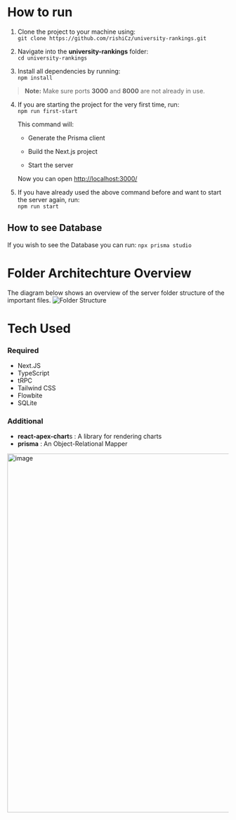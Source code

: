 # How to run

1.  Clone the project to your machine using:  
    `git clone https://github.com/rishiCz/university-rankings.git`
    
2.  Navigate into the **university-rankings** folder:  
    `cd university-rankings`
    
3.  Install all dependencies by running:  
    `npm install`
    

> **Note:** Make sure ports **3000** and **8000** are not already in use.

4.  If you are starting the project for the very first time, run:  
    `npm run first-start`  
    
    This command will:
    
    -   Generate the Prisma client
        
    -   Build the Next.js project
        
    -   Start the server
    
    Now you can open [http://localhost:3000/](http://localhost:3000/)
        
5.  If you have already used the above command before and want to start the server again, run:  
    `npm run start`


## How to see Database

If you wish to see the Database you can run:
`npx prisma studio`

# Folder Architechture Overview

The diagram below shows an overview of the server folder structure of the important files.
![Folder Structure ](https://github.com/user-attachments/assets/2df75d67-2c0d-46a9-98ec-e880fd6f31cc)


# Tech Used

 ### Required
 

 - Next.JS
 - TypeScript
 - tRPC
 - Tailwind CSS
 - Flowbite
 - SQLite

### Additional
- **react-apex-chart**s : A library for rendering charts
- **prisma** : An Object-Relational Mapper

<img width="818" alt="image" src="https://github.com/user-attachments/assets/7bfeab57-007a-4236-8c97-89d3819f6eee" />



	
